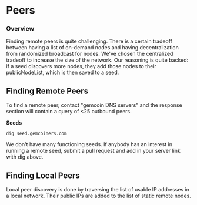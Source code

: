 # Peers

### Overview

Finding remote peers is quite challenging. There is a certain tradeoff between having a list of on-demand nodes and having decentralization from randomized broadcast for nodes. We've chosen the centralized tradeoff to increase the size of the network. Our reasoning is quite backed: if a seed discovers more nodes, they add those nodes to their publicNodeList, which is then saved to a seed.

## Finding Remote Peers

To find a remote peer, contact "gemcoin DNS servers" and the response section will contain a query of <25 outbound peers.

**Seeds**

```
dig seed.gemcoiners.com
```

We don't have many functioning seeds. If anybody has an interest in running a remote seed, submit a pull request and add in your server link with dig above.

## Finding Local Peers

Local peer discovery is done by traversing the list of usable IP addresses in a local network. Their public IPs are added to the list of static remote nodes.


